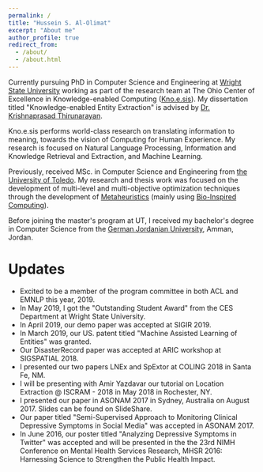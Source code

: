 ```yaml
---
permalink: /
title: "Hussein S. Al-Olimat"
excerpt: "About me"
author_profile: true
redirect_from:
  - /about/
  - /about.html
---
```


Currently pursuing PhD in Computer Science and Engineering at [Wright State University](http://www.wright.edu/) working as part of the research team at The Ohio Center of Excellence in Knowledge-enabled Computing ([Kno.e.sis](knoesis.org)). My dissertation titled "Knowledge-enabled Entity Extraction" is advised by [Dr. Krishnaprasad Thirunarayan](http://knoesis.wright.edu/tkprasad/).

Kno.e.sis performs world-class research on translating information to meaning, towards the vision of Computing for Human Experience. My research is focused on Natural Language Processing, Information and Knowledge Retrieval and Extraction, and Machine Learning.

Previously, received MSc. in Computer Science and Engineering from [the University of Toledo](http://knoesis.wright.edu/tkprasad/). My research and thesis work was focused on the development of multi-level and multi-objective optimization techniques through the development of [Metaheuristics](https://en.wikipedia.org/wiki/Metaheuristic) (mainly using [Bio-Inspired Computing](https://en.wikipedia.org/wiki/Metaheuristic)).

Before joining the master's program at UT, I received my bachelor's degree in Computer Science from the [German Jordanian University](www.gju.edu.jo), Amman, Jordan.

# Updates

* Excited to be a member of the program committee in both ACL and EMNLP this year, 2019.
* In May 2019, I got the "Outstanding Student Award" from the CES Department at Wright State University.
* In April 2019, our demo paper was accepted at SIGIR 2019.
* In March 2019, our US. patent titled "Machine Assisted Learning of Entities" was granted.
* Our DisasterRecord paper was accepted at ARIC workshop at SIGSPATIAL 2018.
* I presented our two papers LNEx and SpExtor at COLING 2018 in Santa Fe, NM.
* I will be presenting with Amir Yazdavar our tutorial on Location Extraction @ ISCRAM - 2018 in May 2018 in Rochester, NY.
* I presented our paper in ASONAM 2017 in Sydney, Australia on August 2017. Slides can be found on SlideShare.
* Our paper titled "Semi-Supervised Approach to Monitoring Clinical Depressive Symptoms in Social Media" was accepted in ASONAM 2017.
* In June 2016, our poster titled "Analyzing Depressive Symptoms in Twitter" was accepted and will be presented in the the 23rd NIMH Conference on Mental Health Services Research, MHSR 2016: Harnessing Science to Strengthen the Public Health Impact.
